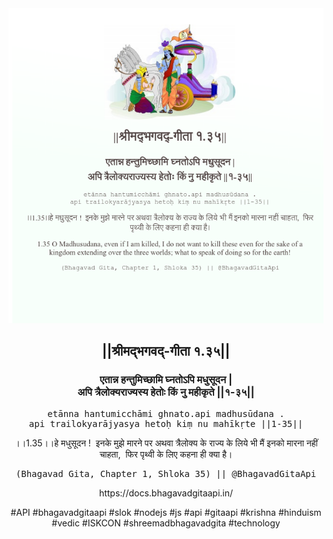 <img src="../../asset/BG_1_35.png"/>
<center><h2>||श्रीमद्‍भगवद्‍-गीता १.३५||</h2>
<h3>एतान्न हन्तुमिच्छामि घ्नतोऽपि मधुसूदन |<br/>अपि त्रैलोक्यराज्यस्य हेतोः किं नु महीकृते ||१-३५||</h3>
<pre>etānna hantumicchāmi ghnato.api madhusūdana .<br/>api trailokyarājyasya hetoḥ kiṃ nu mahīkṛte ||1-35||</pre>
<p>।।1.35।।हे मधुसूदन !  इनके मुझे मारने पर अथवा त्रैलोक्य के राज्य के लिये भी मैं इनको मारना नहीं चाहता,  फिर पृथ्वी के लिए कहना ही क्या है।</p>
<pre>(Bhagavad Gita, Chapter 1, Shloka 35) || @BhagavadGitaApi</pre><p>https://docs.bhagavadgitaapi.in/</p><p>#API #bhagavadgitaapi #slok #nodejs #js #api #gitaapi #krishna #hinduism #vedic #ISKCON #shreemadbhagavadgita #technology</p></center>